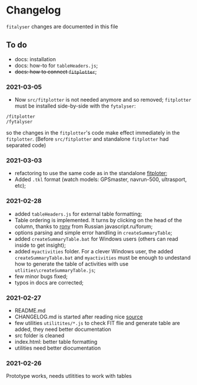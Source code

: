 # Changelog

`fitalyser` changes are documented in this file

## To do

- docs: installation
- docs: how-to for `tableHeaders.js`;
- ~~docs: how to connect `fitplotter`~~;

### 2021-03-05

-  Now `src/fitplotter` is not needed anymore and so removed;  `fitplotter` must be installed side-by-side with the `fytalyser`:
 ```
/fitplotter
/fytalyser
```
so the changes in the  `fitplotter`'s code make effect immediately in the `fitplotter`. (Βefore `src/fitplotter` and standalone `fitplotter` had  separated code)


### 2021-03-03

- refactoring to use the same code as in the standalone [fitploter](https://github.com/karaul/fitplotter);
- Added `.tkl` format  (watch models: GPSmaster, navrun-500, ultrasport, etc);

### 2021-02-28

- added `tableHeaders.js` for external table formatting;
- Table ordering is implemented. It turns by clicking on the head of the column, thanks to [rony](https://javascript.ru/forum/misc/77752-proshu-podskazki-otsortirovat-obekty.html#post509074) from Russian javascript.ru/forum;
- options parsing and simple error handling in `createSummaryTable`;
- added `createSummaryTable.bat` for Windows  users (others can read inside to get insight);
- added `myactivities` folder. For a clever Windows user, the added  `createSummaryTable.bat` and `myactivities` must be  enough to undestand how to generate the table of activities with use `utlities\createSummaryTable.js`;
- few minor bugs fixed;
- typos in docs are corrected;

### 2021-02-27

- README.md
- CHANGELOG.md is started after reading nice [source](https://keepachangelog.com/en/1.0.0/)
- few utilities `utilitites/*.js` to check FIT flie and generate table are  added, they need better documentation
- src folder is cleaned
- index.html: better table formatting
- utilities need better diocumentation

### 2021-02-26

Prototype works, needs utlitities to work with tables
